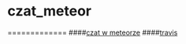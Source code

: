 # czat_meteor
=============
####[czat w meteorze]( http://czat.meteor.com)
####[travis](https://travis-ci.org/profile/mkalarus)
